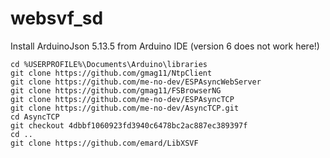 # websvf_sd

Install ArduinoJson 5.13.5 from Arduino IDE (version 6 does not work here!)

```
cd %USERPROFILE%\Documents\Arduino\libraries
git clone https://github.com/gmag11/NtpClient
git clone https://github.com/me-no-dev/ESPAsyncWebServer
git clone https://github.com/gmag11/FSBrowserNG
git clone https://github.com/me-no-dev/ESPAsyncTCP
git clone https://github.com/me-no-dev/AsyncTCP.git
cd AsyncTCP
git checkout 4dbbf1060923fd3940c6478bc2ac887ec389397f
cd ..
git clone https://github.com/emard/LibXSVF
```
